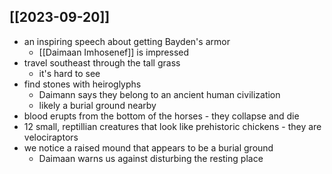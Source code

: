 ## [[2023-09-20]]
- an inspiring speech about getting Bayden's armor
	- [[Daimaan Imhosenef]] is impressed
- travel southeast through the tall grass
	- it's hard to see
- find stones with heiroglyphs
	- Daimann says they belong to an ancient human civilization
	- likely a burial ground nearby
- blood erupts from the bottom of the horses
		- they collapse and die
- 12 small, reptillian creatures that look like prehistoric chickens
		- they are velociraptors
- we notice a raised mound that appears to be a burial ground
	- Daimaan warns us against disturbing the resting place